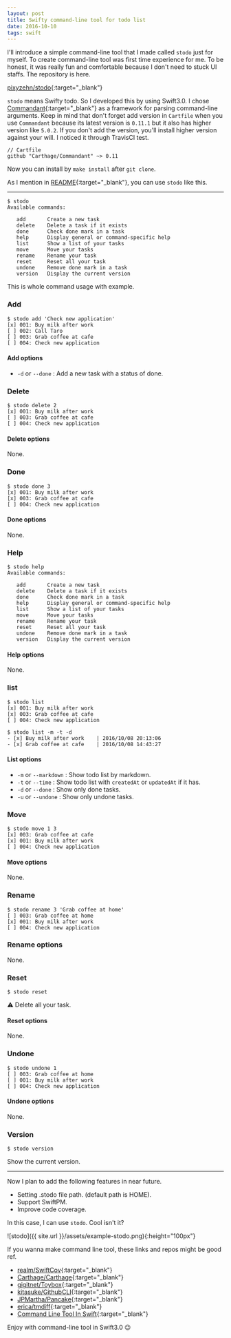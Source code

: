 ```yaml
---
layout: post
title: Swifty command-line tool for todo list
date: 2016-10-10
tags: swift
---
```


I'll introduce a simple command-line tool that I made called `stodo` just for myself. To create command-line tool was first time experience for me. To be honest, it was really fun and comfortable because I don't need to stuck UI staffs. The repository is here.

[pixyzehn/stodo](https://github.com/pixyzehn/stodo){:target="_blank"}

`stodo` means Swifty todo. So I developed this by using Swift3.0. I chose [Commandant](https://github.com/Carthage/Commandant){:target="_blank"} as a framework for parsing command-line arguments. Keep in mind that don't forget add version in `Cartfile` when you use `Commandant` because its latest version is `0.11.1` but it also has higher version like `5.0.2`. If you don't add the version, you'll install higher version against your will. I noticed it through TravisCI test.

```
// Cartfile
github "Carthage/Commandant" ~> 0.11
```

Now you can install by `make install` after `git clone`.   

As I mention in [README](https://github.com/pixyzehn/stodo/blob/master/README.md){:target="_blank"}, you can use `stodo` like this.

---

```
$ stodo
Available commands:

   add       Create a new task
   delete    Delete a task if it exists
   done      Check done mark in a task
   help      Display general or command-specific help
   list      Show a list of your tasks
   move      Move your tasks
   rename    Rename your task
   reset     Reset all your task
   undone    Remove done mark in a task
   version   Display the current version
```

This is whole command usage with example.

### Add
```
$ stodo add 'Check new application'
[x] 001: Buy milk after work
[ ] 002: Call Taro
[ ] 003: Grab coffee at cafe
[ ] 004: Check new application
```

#### Add options
- `-d` or `--done` : Add a new task with a status of done.

### Delete
```
$ stodo delete 2
[x] 001: Buy milk after work
[ ] 003: Grab coffee at cafe
[ ] 004: Check new application
```

#### Delete options
None.

### Done
```
$ stodo done 3
[x] 001: Buy milk after work
[x] 003: Grab coffee at cafe
[ ] 004: Check new application
```

#### Done options
None.

### Help
```
$ stodo help
Available commands:

   add       Create a new task
   delete    Delete a task if it exists
   done      Check done mark in a task
   help      Display general or command-specific help
   list      Show a list of your tasks
   move      Move your tasks
   rename    Rename your task
   reset     Reset all your task
   undone    Remove done mark in a task
   version   Display the current version
```

#### Help options
None.

### list
```
$ stodo list
[x] 001: Buy milk after work
[x] 003: Grab coffee at cafe
[ ] 004: Check new application

$ stodo list -m -t -d
- [x] Buy milk after work    | 2016/10/08 20:13:06
- [x] Grab coffee at cafe    | 2016/10/08 14:43:27
```
#### List options
- `-m` or `--markdown` : Show todo list by markdown.
- `-t` or `--time` : Show todo list with `createdAt` or `updatedAt` if it has.
- `-d` or `--done` : Show only done tasks.
- `-u` or `--undone` : Show only undone tasks.

### Move
```
$ stodo move 1 3
[x] 003: Grab coffee at cafe
[x] 001: Buy milk after work
[ ] 004: Check new application
```

#### Move options
None.

### Rename
```
$ stodo rename 3 'Grab coffee at home'
[ ] 003: Grab coffee at home
[x] 001: Buy milk after work
[ ] 004: Check new application
```

### Rename options
None.

### Reset
```
$ stodo reset
```
:warning: Delete all your task.

#### Reset options
None.

### Undone
```
$ stodo undone 1
[ ] 003: Grab coffee at home
[ ] 001: Buy milk after work
[ ] 004: Check new application
```

#### Undone options
None.

### Version
```
$ stodo version
```
Show the current version.

---

Now I plan to add the following features in near future.  


- Setting .stodo file path. (default path is HOME).  
- Support SwiftPM.  
- Improve code coverage.  

In this case, I can use `stodo`. Cool isn't it?

![stodo]({{ site.url }}/assets/example-stodo.png){:height="100px"}

If you wanna make command line tool, these links and repos might be good ref.  

- [realm/SwiftCov](https://github.com/realm/SwiftCov){:target="_blank"}  
- [Carthage/Carthage](https://github.com/Carthage/Carthage){:target="_blank"}  
- [gigitnet/Toybox](https://github.com/giginet/Toybox){:target="_blank"}  
- [kitasuke/GithubCLI](https://github.com/kitasuke/GithubCLI.swift){:target="_blank"}  
- [JPMartha/Pancake](https://github.com/JPMartha/Pancake){:target="_blank"}  
- [erica/tmdiff](https://github.com/erica/tmdiff){:target="_blank"}  
- [Command Line Tool In Swift](http://www.slideshare.net/kitasuke/command-line-tool-in-swift){:target="_blank"}  

Enjoy with command-line tool in Swift3.0 :wink:
